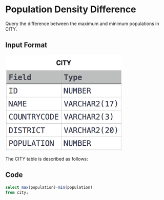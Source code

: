 # Population Density Difference

Query the difference between the maximum and minimum populations in CITY.

## Input Format
![City Table](img/1449729804-f21d187d0f-CITY.jpg)

The CITY table is described as follows: 

## Code

```sql
select max(population)-min(population)
from city;
```